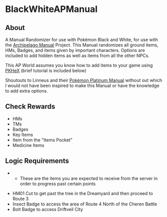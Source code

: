 # BlackWhiteAPManual
## About
A Manual Randomizer for use with Pokémon Black and White, for use with the [Archipelago Manual](https://github.com/ManualForArchipelago) Project. This Manual randomizes all ground items, HMs, Badges, and items given by important characters. Options are included to add hidden items as well as items from all the other NPCs.

This AP World assumes you know how to add items to your game using [PKHeX](https://github.com/kwsch/PKHeX) (brief tutorial is included below)

Shoutouts to Linneus and their [Pokémon Platinum Manual](https://github.com/Linneus/PlatinumAPManual/releases/tag/2.3) without out which I would not have been inspired to make this Manual or have the knowledge to add extra options.

## Check Rewards
- HMs
- TMs
- Badges
- Key Items
- Item from the "Items Pocket"
- Medicine Items

## Logic Requirements
* * These are the items you are expected to receive from the server in order to progress past certain points
 - HM01 Cut to get past the tree in the Dreamyard and then proceed to Route 3
 - Insect Badge to access the area of Route 4 North of the Cheren Battle
 - Bolt Badge to access Driftveil City
